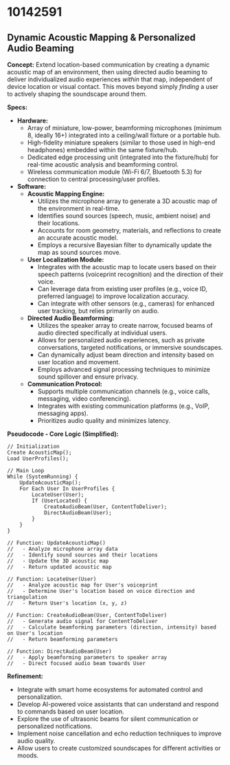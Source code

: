 # 10142591

## Dynamic Acoustic Mapping & Personalized Audio Beaming

**Concept:** Extend location-based communication by creating a dynamic acoustic map of an environment, then using directed audio beaming to deliver individualized audio experiences *within* that map, independent of device location or visual contact. This moves beyond simply *finding* a user to actively shaping the soundscape around them.

**Specs:**

*   **Hardware:**
    *   Array of miniature, low-power, beamforming microphones (minimum 8, ideally 16+) integrated into a ceiling/wall fixture or a portable hub.
    *   High-fidelity miniature speakers (similar to those used in high-end headphones) embedded within the same fixture/hub.
    *   Dedicated edge processing unit (integrated into the fixture/hub) for real-time acoustic analysis and beamforming control.
    *   Wireless communication module (Wi-Fi 6/7, Bluetooth 5.3) for connection to central processing/user profiles.
*   **Software:**
    *   **Acoustic Mapping Engine:**
        *   Utilizes the microphone array to generate a 3D acoustic map of the environment in real-time.
        *   Identifies sound sources (speech, music, ambient noise) and their locations.
        *   Accounts for room geometry, materials, and reflections to create an accurate acoustic model.
        *   Employs a recursive Bayesian filter to dynamically update the map as sound sources move.
    *   **User Localization Module:**
        *   Integrates with the acoustic map to locate users based on their speech patterns (voiceprint recognition) and the direction of their voice.
        *   Can leverage data from existing user profiles (e.g., voice ID, preferred language) to improve localization accuracy.
        *   Can integrate with other sensors (e.g., cameras) for enhanced user tracking, but relies primarily on audio.
    *   **Directed Audio Beamforming:**
        *   Utilizes the speaker array to create narrow, focused beams of audio directed specifically at individual users.
        *   Allows for personalized audio experiences, such as private conversations, targeted notifications, or immersive soundscapes.
        *   Can dynamically adjust beam direction and intensity based on user location and movement.
        *   Employs advanced signal processing techniques to minimize sound spillover and ensure privacy.
    *   **Communication Protocol:**
        *   Supports multiple communication channels (e.g., voice calls, messaging, video conferencing).
        *   Integrates with existing communication platforms (e.g., VoIP, messaging apps).
        *   Prioritizes audio quality and minimizes latency.

**Pseudocode - Core Logic (Simplified):**

```
// Initialization
Create AcousticMap();
Load UserProfiles();

// Main Loop
While (SystemRunning) {
    UpdateAcousticMap();
    For Each User In UserProfiles {
        LocateUser(User);
        If (UserLocated) {
            CreateAudioBeam(User, ContentToDeliver);
            DirectAudioBeam(User);
        }
    }
}

// Function: UpdateAcousticMap()
//   - Analyze microphone array data
//   - Identify sound sources and their locations
//   - Update the 3D acoustic map
//   - Return updated acoustic map

// Function: LocateUser(User)
//   - Analyze acoustic map for User's voiceprint
//   - Determine User's location based on voice direction and triangulation
//   - Return User's location (x, y, z)

// Function: CreateAudioBeam(User, ContentToDeliver)
//   - Generate audio signal for ContentToDeliver
//   - Calculate beamforming parameters (direction, intensity) based on User's location
//   - Return beamforming parameters

// Function: DirectAudioBeam(User)
//   - Apply beamforming parameters to speaker array
//   - Direct focused audio beam towards User
```

**Refinement:**

*   Integrate with smart home ecosystems for automated control and personalization.
*   Develop AI-powered voice assistants that can understand and respond to commands based on user location.
*   Explore the use of ultrasonic beams for silent communication or personalized notifications.
*   Implement noise cancellation and echo reduction techniques to improve audio quality.
*   Allow users to create customized soundscapes for different activities or moods.